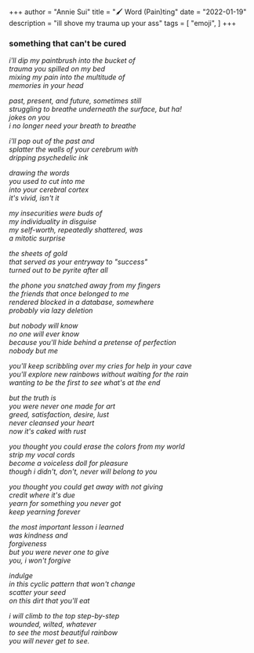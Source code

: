 +++
author = "Annie Sui"
title = "🖌️ Word (Pain)ting"
date = "2022-01-19"
description = "ill shove my trauma up your ass"
tags = [
    "emoji",
]
+++
<h3> something that can't be cured </h3>
<i>
i'll dip my paintbrush into the bucket of <br>
trauma you spilled on my bed <br>
mixing my pain into the multitude of <br>
memories in your head <br>

past, present, and future, sometimes still <br>
struggling to breathe underneath the surface, but ha! <br>
jokes on you <br>
i no longer need your breath to breathe <br>


i'll pop out of the past and <br>
splatter the walls of your cerebrum with <br>
dripping psychedelic ink <br>

drawing the words <br>
you used to cut into me <br>
into your cerebral cortex <br>
it's vivid, isn't it <br>

my insecurities were buds of <br>
my individuality in disguise <br>
my self-worth, repeatedly shattered, was <br>
a mitotic surprise

the sheets of gold <br>
that served as your entryway to "success" <br>
turned out to be pyrite after all <br>

the phone you snatched away from my fingers <br>
the friends that once belonged to me <br>
rendered blocked in a database, somewhere <br>
probably via lazy deletion

but nobody will know <br>
no one will ever know <br>
because you'll hide behind a pretense of perfection <br>
nobody but me <br>

you'll keep scribbling over my cries for help in your cave <br>
you'll explore new rainbows without waiting for the rain <br>
wanting to be the first to see what's at the end <br>

but the truth is <br>
you were never one made for art <br>
greed, satisfaction, desire, lust <br>
never cleansed your heart <br>
now it's caked with rust <br>

you thought you could erase the colors from my world <br>
strip my vocal cords <br>
become a voiceless doll for pleasure <br>
though i didn't, don't, never will belong to you <br>

you thought you could get away with not giving <br>
credit where it's due <br>
yearn for something you never got <br>
keep yearning forever <br>

the most important lesson i learned <br>
was kindness and <br>
forgiveness <br>
but you were never one to give <br>
you, i won't forgive

indulge <br>
in this cyclic pattern that won't change <br>
scatter your seed <br>
on this dirt that you'll eat 

i will climb to the top step-by-step <br>
wounded, wilted, whatever <br>
to see the most beautiful rainbow <br>
you will never get to see.

</i>